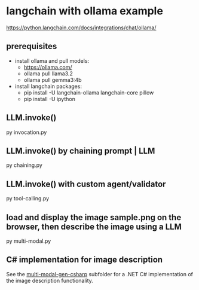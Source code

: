 # langchain with ollama example
https://python.langchain.com/docs/integrations/chat/ollama/

## prerequisites
- install ollama and pull models:
  - https://ollama.com/
  - ollama pull llama3.2
  - ollama pull gemma3:4b
- install langchain packages:
  - pip install -U langchain-ollama langchain-core pillow
  - pip install -U ipython

## LLM.invoke()
py invocation.py

## LLM.invoke() by chaining prompt | LLM
py chaining.py

## LLM.invoke() with custom agent/validator
py tool-calling.py

## load and display the image sample.png on the browser, then describe the image using a LLM
py multi-modal.py

## C# implementation for image description
See the [multi-modal-gen-csharp](./multi-modal-gen-csharp/) subfolder for a .NET C# implementation of the image description functionality.